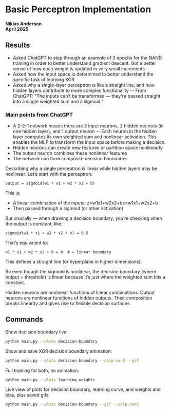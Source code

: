 # Basic Perceptron Implementation

**Niklas Anderson**  
**April 2025**

## Results

- Asked ChatGPT to step through an example of 3 epochs for the NAND training in order to better understand gradient descent. Got a better sense of how each weight is updated in very small increments
- Asked how the input space is determined to better understand the specific task of learning XOR
- Asked why a single-layer perceptron is like a straight line, and how hidden layers contribute to more complex functionality
-- From ChatGPT: "The inputs can’t be transformed — they're passed straight into a single weighted sum and a sigmoid."

### Main points from ChatGPT
- A 2-2-1 network means there are 2 input neurons, 2 hidden neurons (in one hidden layer), and 1 output neuron
-- Each neuron in the hidden layer computes its own weighted sum and nonlinear activation. This enables the MLP to transform the input space before making a decision.
- Hidden neurons can create new features or partition space nonlinearly
- The output neuron combines these nonlinear features
- The network can form composite decision boundaries

Describing why a single perceptron is linear while hidden layers may be nonlinear:
Let’s start with the perceptron:
```
output = sigmoid(w1 * x1 + w2 * x2 + b)
```
This is:
- A linear combination of the inputs: z=w1x1+w2x2+bz=w1​x1​+w2​x2​+b
- Then passed through a sigmoid (or other activation)

But crucially — when drawing a decision boundary, you’re checking when the output is constant, like:
```
sigmoid(w1 * x1 + w2 * x2 + b) = 0.5
```
That’s equivalent to:
```
w1 * x1 + w2 * x2 + b = 0  # ← linear boundary
```
This defines a straight line (or hyperplane in higher dimensions).

So even though the sigmoid is nonlinear, the decision boundary (where output = threshold) is linear because it’s just where the weighted sum hits a constant.

Hidden neurons are nonlinear functions of linear combinations. Output neurons are nonlinear functions of hidden outputs. Their composition breaks linearity and gives rise to flexible decision surfaces.

## Commands

Show decision boundary live:
```sh
python main.py --plots decision-boundary
```

Show and save XOR decision boundary animation:
```sh
python main.py --plots decision-boundary --skip-nand --gif
```

Full training for both, no animation:
```sh
python main.py --plots learning weights
```

Live view of plots for decision boundary, learning curve, and weights and bias, plus saved gifs:
```sh
python main.py --plots decision-boundary --gif --skip-nand
```
